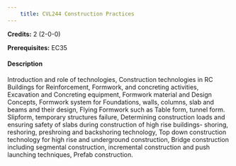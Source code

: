 ```yaml
---
    title: CVL244 Construction Practices
---
```

**Credits:** 2 (2-0-0)



**Prerequisites:** EC35

#### Description 
Introduction and role of technologies, Construction technologies in RC Buildings for Reinforcement, Formwork, and concreting activities, Excavation and Concreting equipment, Formwork material and Design Concepts, Formwork system for Foundations, walls, columns, slab and beams and their design, Flying Formwork such as Table form, tunnel form. Slipform, temporary structures failure, Determining construction loads and ensuring safety of slabs during construction of high rise buildings- shoring, reshoring, preshroing and backshoring technology, Top down construction technology for high rise and underground construction, Bridge construction including segmental construction, incremental construction and push launching techniques, Prefab construction.